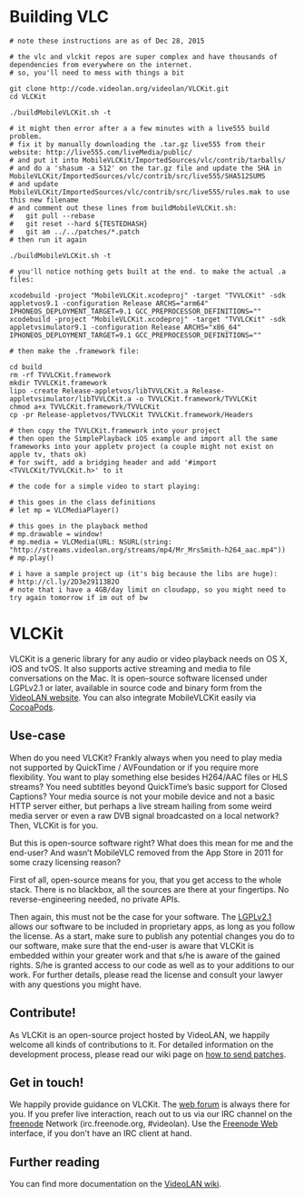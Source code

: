 # Building VLC

```
# note these instructions are as of Dec 28, 2015

# the vlc and vlckit repos are super complex and have thousands of dependencies from everywhere on the internet.
# so, you'll need to mess with things a bit

git clone http://code.videolan.org/videolan/VLCKit.git
cd VLCKit

./buildMobileVLCKit.sh -t

# it might then error after a a few minutes with a live555 build problem.
# fix it by manually downloading the .tar.gz live555 from their website: http://live555.com/liveMedia/public/
# and put it into MobileVLCKit/ImportedSources/vlc/contrib/tarballs/
# and do a 'shasum -a 512' on the tar.gz file and update the SHA in MobileVLCKit/ImportedSources/vlc/contrib/src/live555/SHA512SUMS
# and update MobileVLCKit/ImportedSources/vlc/contrib/src/live555/rules.mak to use this new filename
# and comment out these lines from buildMobileVLCKit.sh:
#   git pull --rebase
#   git reset --hard ${TESTEDHASH}
#   git am ../../patches/*.patch
# then run it again

./buildMobileVLCKit.sh -t

# you'll notice nothing gets built at the end. to make the actual .a files:

xcodebuild -project "MobileVLCKit.xcodeproj" -target "TVVLCKit" -sdk appletvos9.1 -configuration Release ARCHS="arm64" IPHONEOS_DEPLOYMENT_TARGET=9.1 GCC_PREPROCESSOR_DEFINITIONS=""
xcodebuild -project "MobileVLCKit.xcodeproj" -target "TVVLCKit" -sdk appletvsimulator9.1 -configuration Release ARCHS="x86_64" IPHONEOS_DEPLOYMENT_TARGET=9.1 GCC_PREPROCESSOR_DEFINITIONS=""

# then make the .framework file:

cd build
rm -rf TVVLCKit.framework
mkdir TVVLCKit.framework
lipo -create Release-appletvos/libTVVLCKit.a Release-appletvsimulator/libTVVLCKit.a -o TVVLCKit.framework/TVVLCKit
chmod a+x TVVLCKit.framework/TVVLCKit
cp -pr Release-appletvos/TVVLCKit TVVLCKit.framework/Headers

# then copy the TVVLCKit.framework into your project
# then open the SimplePlayback iOS example and import all the same frameworks into your appletv project (a couple might not exist on apple tv, thats ok)
# for swift, add a bridging header and add '#import <TVVLCKit/TVVLCKit.h>' to it

# the code for a simple video to start playing:

# this goes in the class definitions
# let mp = VLCMediaPlayer()

# this goes in the playback method
# mp.drawable = window!
# mp.media = VLCMedia(URL: NSURL(string: "http://streams.videolan.org/streams/mp4/Mr_MrsSmith-h264_aac.mp4"))
# mp.play()

# i have a sample project up (it's big because the libs are huge):
# http://cl.ly/2D3e29113B2O
# note that i have a 4GB/day limit on cloudapp, so you might need to try again tomorrow if im out of bw
```

# VLCKit

VLCKit is a generic library for any audio or video playback needs on OS X, iOS and tvOS. It also supports active streaming and media to file conversations on the Mac. It is open-source software licensed under LGPLv2.1 or later, available in source code and binary form from the [VideoLAN website]. You can also integrate MobileVLCKit easily via [CocoaPods].

## Use-case

When do you need VLCKit? Frankly always when you need to play media not supported by QuickTime / AVFoundation or if you require more flexibility. You want to play something else besides H264/AAC files or HLS streams? You need subtitles beyond QuickTime’s basic support for Closed Captions? Your media source is not your mobile device and not a basic HTTP server either, but perhaps a live stream hailing from some weird media server or even a raw DVB signal broadcasted on a local network? Then, VLCKit is for you.

But this is open-source software right? What does this mean for me and the end-user? And wasn’t MobileVLC removed from the App Store in 2011 for some crazy licensing reason?

First of all, open-source means for you, that you get access to the whole stack. There is no blackbox, all the sources are there at your fingertips. No reverse-engineering needed, no private APIs.

Then again, this must not be the case for your software. The [LGPLv2.1] allows our software to be included in proprietary apps, as long as you follow the license. As a start, make sure to publish any potential changes you do to our software, make sure that the end-user is aware that VLCKit is embedded within your greater work and that s/he is aware of the gained rights. S/he is granted access to our code as well as to your additions to our work. For further details, please read the license and consult your lawyer with any questions you might have.

## Contribute!

As VLCKit is an open-source project hosted by VideoLAN, we happily welcome all kinds of contributions to it. For detailed information on the development process, please read our wiki page on [how to send patches].

## Get in touch!

We happily provide guidance on VLCKit. The [web forum] is always there for you.
If you prefer live interaction, reach out to us via our IRC channel on the [freenode] Network (irc.freenode.org, #videolan). Use the [Freenode Web] interface, if you don't have an IRC client at hand.

## Further reading

You can find more documentation on the [VideoLAN wiki].

   [VideoLAN website]: <http://www.videolan.org/>
   [CocoaPods]: <http://cocoapods.org/>
   [VideoLAN wiki]: <https://wiki.videolan.org/VLCKit/>
   [LGPLv2.1]: <http://opensource.org/licenses/LGPL-2.1>
   [how to send patches]: <https://wiki.videolan.org/Sending_Patches_VLC/>
   [web forum]: <http://forum.videolan.org>
   [freenode]: <http://www.freenode.net/>
   [Freenode Web]: <http://webchat.freenode.net/>

